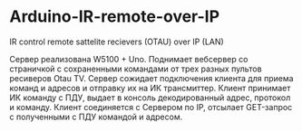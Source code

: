 # Arduino-IR-remote-over-IP
IR control remote sattelite recievers (OTAU) over IP (LAN)

Сервер реализована W5100 + Uno. Поднимает вебсервер со страничкой с сохраненными командами от трех разных пультов ресиверов Otau TV.
Сервер сожидает подключения клиента для приема команд и адресов и отправку их на ИК трансмиттер.
Клиент принимает ИК команду с ПДУ, выдает в консоль декодированный адрес, протокол и команду.
Клиент соединяется с Сервером по IP, отсылает  GET-запрос с полученными с ПДУ командой и адресом. 
